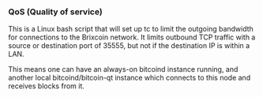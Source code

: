 ### QoS (Quality of service) ###

This is a Linux bash script that will set up tc to limit the outgoing bandwidth for connections to the Brixcoin network. It limits outbound TCP traffic with a source or destination port of 35555, but not if the destination IP is within a LAN.

This means one can have an always-on bitcoind instance running, and another local bitcoind/bitcoin-qt instance which connects to this node and receives blocks from it.
